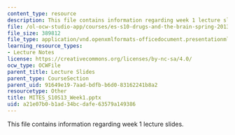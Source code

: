 ```yaml
---
content_type: resource
description: This file contains information regarding week 1 lecture slides.
file: /ol-ocw-studio-app/courses/es-s10-drugs-and-the-brain-spring-2013/a21e07b0b1ad34bcdafe63579a149386_MITES_S10S13_Week1.pptx
file_size: 389812
file_type: application/vnd.openxmlformats-officedocument.presentationml.presentation
learning_resource_types:
- Lecture Notes
license: https://creativecommons.org/licenses/by-nc-sa/4.0/
ocw_type: OCWFile
parent_title: Lecture Slides
parent_type: CourseSection
parent_uid: 91649e19-7aad-bdfb-b6d0-83162241b8a2
resourcetype: Other
title: MITES_S10S13_Week1.pptx
uid: a21e07b0-b1ad-34bc-dafe-63579a149386
---
```

This file contains information regarding week 1 lecture slides.